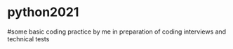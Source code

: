 ﻿# python2021
#some basic coding practice by me in preparation of coding interviews and technical tests
